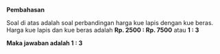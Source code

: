 **Pembahasan**

Soal di atas adalah soal perbandingan harga kue lapis dengan kue beras. Harga kue lapis dan kue beras adalah **Rp. 2500 : Rp. 7500** atau **1 : 3**

**Maka jawaban adalah 1 : 3**